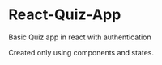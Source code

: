 # React-Quiz-App
Basic Quiz app in react with authentication

Created only using components and states.
